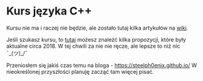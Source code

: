 # Kurs języka C++

Kursu nie ma i raczej nie będzie, ale zostało tutaj kilka artykułów na [wiki](https://github.com/SteelPh0enix/KursCPP/wiki).

Jeśli szukasz kursu, to [tutaj](https://github.com/SteelPh0enix/KursCPP/wiki/Materialy-do-nauki) możesz znaleźć kilka propozycji, które były aktualne circa 2018. W tej chwili za nie nie ręcze, ale lepsze to niż nic ¯\_(ツ)_/¯

Przeniosłem się jakiś czas temu na bloga - https://steelph0enix.github.io/
W nieokreślonej przyszłości planuję zacząć tam więcej pisać.
